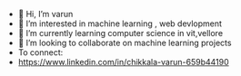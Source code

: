 - 👋 Hi, I’m varun
- 👀 I’m interested in machine learning , web devlopment
- 🌱 I’m currently learning computer science in vit,vellore
- 💞️ I’m looking to collaborate on machine learning projects
- To connect:
- https://www.linkedin.com/in/chikkala-varun-659b44190
<!---
tago893/tago893 is a ✨ special ✨ repository because its `README.md` (this file) appears on your GitHub profile.
You can click the Preview link to take a look at your changes.
--->
